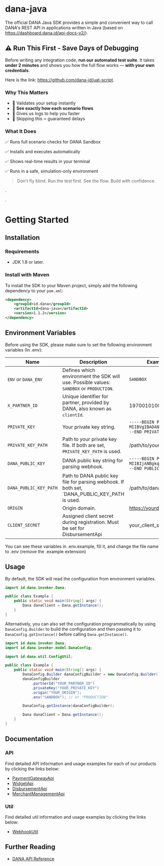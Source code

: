 # dana-java

The official DANA Java SDK provides a simple and convenient way to call DANA's REST API in applications written in Java (based on https://dashboard.dana.id/api-docs-v2/).

## ⚠️ Run This First - Save Days of Debugging

Before writing any integration code, **run our automated test suite**. It takes **under 2 minutes** and shows you how the full flow works — **with your own credentials**.

Here is the link: https://github.com/dana-id/uat-script.

### Why This Matters

- 🧪 Validates your setup instantly
- 👀 **See exactly how each scenario flows**
- 🧾 Gives us logs to help you faster
- 🚫 Skipping this = guaranteed delays 


### What It Does

✅ Runs full scenario checks for DANA Sandbox

✅ Installs and executes automatically

✅ Shows real-time results in your terminal

✅ Runs in a safe, simulation-only environment

> Don't fly blind. Run the test first. See the flow. Build with confidence.

  
  .  

  .


# Getting Started

## Installation

### Requirements

- JDK 1.8 or later.

### Install with Maven

To install the SDK to your Maven project, simply add the following dependency to your `pom.xml`:

```xml
<dependency>
    <groupId>id.dana</groupId>
    <artifactId>dana-java</artifactId>
    <version>1.1.2</version>
</dependency>
```

## Environment Variables

Before using the SDK, please make sure to set the following environment variables (In .env):

| Name                   | Description                                                                                   | Example Value                                                                   |
| ---------------------- | ---------------------------------------------------------------------------------------       | ------------------------------------------------------------------------------- |
| `ENV` or `DANA_ENV`    | Defines which environment the SDK will use. Possible values: `SANDBOX` or `PRODUCTION`.       | `SANDBOX`                                                                       |
| `X_PARTNER_ID`         | Unique identifier for partner, provided by DANA, also known as `clientId`.                    | 1970010100000000000000                                                          |
| `PRIVATE_KEY`          | Your private key string.                                                                      | `-----BEGIN PRIVATE KEY-----MIIBVgIBADANBg...LsvTqw==-----END PRIVATE KEY-----` |
| `PRIVATE_KEY_PATH`     | Path to your private key file. If both are set, `PRIVATE_KEY_PATH` is used.                   | /path/to/your_private_key.pem                                                   |
| `DANA_PUBLIC_KEY`      | DANA public key string for parsing webhook.                                                   | `-----BEGIN PUBLIC KEY-----MIIBIjANBgkq...Do/QIDAQAB-----END PUBLIC KEY-----`   |
| `DANA_PUBLIC_KEY_PATH` | Path to DANA public key file for parsing webhook. If both set, `DANA_PUBLIC_KEY_PATH is used. | /path/to/dana_public_key.pem                                                    |
| `ORIGIN`               | Origin domain.                                                                                | https://yourdomain.com                                                          |
| `CLIENT_SECRET`        | Assigned client secret during registration. Must be set for DisbursementApi                   | your_client_secret                                                              |

You can see these variables in .env.example, fill it, and change the file name to .env (remove the .example extension)

## Usage

By default, the SDK will read the configuration from environment variables.

```java
import id.dana.invoker.Dana;

public class Example {
    public static void main(String[] args) {
        Dana danaClient = Dana.getInstance();
    }
}
```

Alternatively, you can also set the configuration programmatically by using `DanaConfig.Builder` to build the configuration and then passing it to `DanaConfig.getInstance()` before calling `Dana.getInstance()`.

```java
import id.dana.invoker.Dana;
import id.dana.invoker.model.DanaConfig;

import id.dana.util.ConfigUtil;

public class Example {
    public static void main(String[] args) {
        DanaConfig.Builder danaConfigBuilder = new DanaConfig.Builder();
        danaConfigBuilder
            .partnerId("YOUR_PARTNER_ID")
            .privateKey("YOUR_PRIVATE_KEY")
            .origin("YOUR_ORIGIN");
            .env("SANDBOX"); // or "PRODUCTION"

        DanaConfig.getInstance(danaConfigBuilder);

        Dana danaClient = Dana.getInstance();
    }
}
```

## Documentation

### API

Find detailed API information and usage examples for each of our products by clicking the links below:

* [PaymentGatewayApi](docs/paymentgateway/v1/api/PaymentGatewayApi.md)
* [WidgetApi](docs/widget/v1/api/WidgetApi.md)
* [DisbursementApi](docs/disbursement/v1/api/DisbursementApi.md)
* [MerchantManagementApi](docs/merchantmanagement/v1/api/MerchantManagementApi.md)

### Util

Find detailed util information and usage examples by clicking the links below:

* [WebhookUtil](docs/webhook/v1/util/WebhookUtil.md)

## Further Reading

* [DANA API Reference](https://dashboard.dana.id/api-docs-v2/)